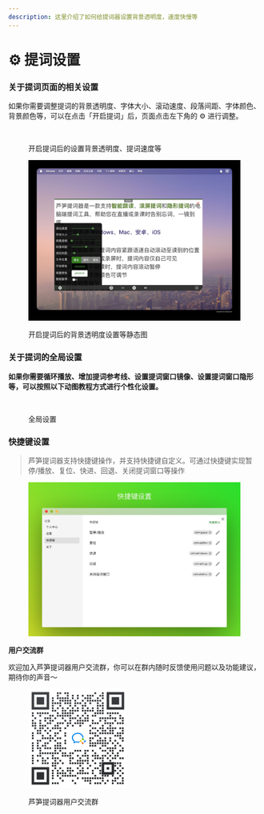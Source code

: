 ```yaml
---
description: 这里介绍了如何给提词器设置背景透明度，速度快慢等
---
```


# ⚙️ 提词设置

### 关于提词页面的相关设置

如果你需要调整提词的背景透明度、字体大小、滚动速度、段落间距、字体颜色、背景颜色等，可以在点击「开启提词」后，页面点击左下角的 ⚙️ 进行调整。



<figure><img src="../.gitbook/assets/shezhi.gif" alt=""><figcaption><p>开启提词后的设置背景透明度、提词速度等</p></figcaption></figure>

<figure><img src="../.gitbook/assets/tcsetting.jpeg" alt=""><figcaption><p>开启提词后的背景透明度设置等静态图</p></figcaption></figure>

### **关于提词的全局设置**

**如果你需要循环播放、增加提词参考线、设置提词窗口镜像、设置提词窗口隐形等，可以按照以下动图教程方式进行个性化设置。**

<figure><img src="../.gitbook/assets/提词器外面的设置功能.gif" alt=""><figcaption><p>全局设置</p></figcaption></figure>

### 快捷键设置

> 芦笋提词器支持快捷键操作，并支持快捷键自定义。可通过快捷键实现暂停/播放、复位、快进、回退、关闭提词窗口等操作

<figure><img src="../.gitbook/assets/shortcut-key.png" alt=""><figcaption></figcaption></figure>

**用户交流群**

欢迎加入芦笋提词器用户交流群，你可以在群内随时反馈使用问题以及功能建议，期待你的声音～

<figure><img src="../.gitbook/assets/quncode.png" alt="" width="198"><figcaption><p>芦笋提词器用户交流群</p></figcaption></figure>
